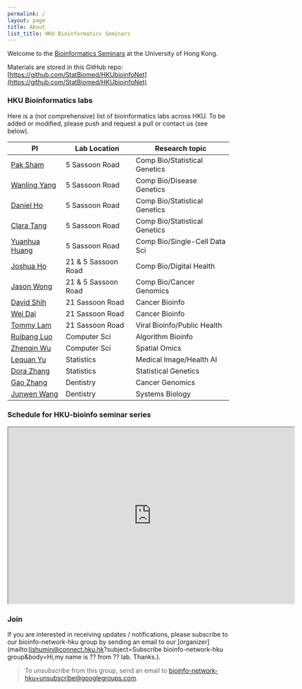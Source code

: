 ```yaml
---
permalink: /
layout: page
title: About
list_title: HKU Bioinformatics Seminars
---
```



Welcome to the [Bioinformatics Seminars](https://statbiomed.github.io/HKUbioinfoNet/) at the University of Hong Kong.

Materials are stored in this GitHub repo: 
[https://github.com/StatBiomed/HKUbioinfoNet](https://github.com/StatBiomed/HKUbioinfoNet)


### HKU Bioinformatics labs

Here is a (not comprehensive) list of bioinformatics labs across HKU.
To be added or modified, please push and request a pull or contact us (see below).

| PI            | Lab Location        | Research topic                |
|---------------|---------------------|-------------------------------|
| [Pak Sham](https://www.psychiatry.hku.hk/prof-pak-sham) | 5 Sassoon Road      | Comp Bio/Statistical Genetics |
| [Wanling Yang](https://paed.hku.hk/en/Staff/profile/?p=wanlingyang)   | 5 Sassoon Road      | Comp Bio/Disease Genetics      |
| [Daniel Ho](https://www.patho.hku.hk/en/Our-Team/Academic/Assistant-Professors/Prof-HO-Wai-Hung-Daniel-Item/Prof-HO-Wai-Hung-Daniel)  | 5 Sassoon Road      | Comp Bio/Statistical Genetics | 
| [Clara Tang](https://www.surgery.hku.hk/en/Our-Team/Academic-Staff/Assistant-Professor/Professor-Clara-Sze-Man-TANG/Professor-Clara-Sze-Man-TANG-Profile)   | 5 Sassoon Road      | Comp Bio/Statistical Genetics | 
| [Yuanhua Huang](https://www.sbms.hku.hk/staff/yuanhua-huang) | 5 Sassoon Road      | Comp Bio/Single-Cell Data Sci | 
| [Joshua Ho](https://www.sbms.hku.hk/staff/joshua-wing-kei-ho) | 21 & 5 Sassoon Road | Comp Bio/Digital Health       |
| [Jason Wong](https://www.sbms.hku.hk/staff/jason-wing-hon-wong) | 21 & 5 Sassoon Road | Comp Bio/Cancer Genomics      |
| [David Shih](https://www.sbms.hku.hk/staff/david-jen-hao-shih) | 21 Sassoon Road     | Cancer Bioinfo                |
| [Wei Dai](https://oncology.med.hku.hk/en/Our-Team/Academic-Staff/Professor-Wei-DAI/Professor-Wei-DAI-Profile) | 21 Sassoon Road     | Cancer Bioinfo                |
| [Tommy Lam](https://sph.hku.hk/en/Biography/Lam-Tsan-Yuk-Tommy) | 21 Sassoon Road     | Viral Bioinfo/Public Health   |
| [Ruibang Luo](https://www.cs.hku.hk/people/academic-staff/rbluo) | Computer Sci        | Algorithm Bioinfo             |
| [Zhenqin Wu](https://www.zhenqin-wu.com/) | Computer Sci        | Spatial Omics                 |
| [Lequan Yu](https://saasweb.hku.hk/staff/lqyu/) | Statistics          | Medical Image/Health AI       |
| [Dora Zhang](https://saasweb.hku.hk/staff/doraz/) | Statistics          | Statistical Genetics          |
| [Gao Zhang](https://facdent.hku.hk/people/professoriate-staff/profile/gaozhang)  | Dentistry      | Cancer Genomics     |
| [Junwen Wang](https://facdent.hku.hk/people/professoriate-staff/profile/junwen)  | Dentistry      | Systems Biology     |




### Schedule for HKU-bioinfo seminar series

<iframe width="650" height="400" src="https://docs.google.com/spreadsheets/d/e/2PACX-1vSzHPXjbJyvk71hqgrexzBwt7J2X751lOA2pSFqCGYy8PqP3wkaiDLjzbCtJIQ7QWzzQnTWyU9D18qS/pubhtml?widget=true&amp;headers=false"></iframe>

<br/>


### Join

If you are interested in receiving updates / notifications, please subscribe to our bioinfo-network-hku group by sending an email to our 
[organizer](mailto:lishumin@connect.hku.hk?subject=Subscribe bioinfo-network-hku group&body=Hi,my name is ?? from ?? lab. Thanks.).

> To *unsubscribe* from this group, send an email to 
  [bioinfo-network-hku+unsubscribe@googlegroups.com](mailto:bioinfo-network-hku+unsubscribe@googlegroups.com).
